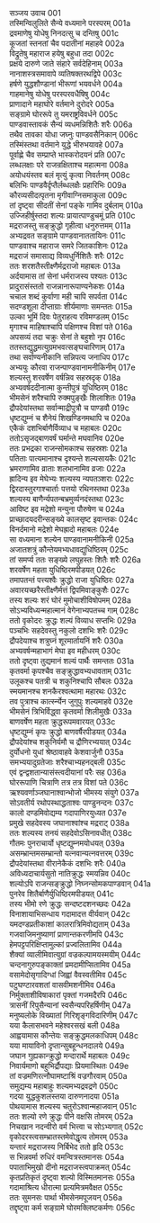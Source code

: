 सञ्जय उवाच	001  
तस्मिन्विलुलिते सैन्ये वध्यमाने परस्परम्	001a  
द्रवमाणेषु योधेषु निनदत्सु च दन्तिषु	001c  
कूजतां स्तनतां चैव पदातीनां महाहवे	002a  
विद्रुतेषु महाराज हयेषु बहुधा तदा	002c  
प्रक्षये दारुणे जाते संहारे सर्वदेहिनाम्	003a  
नानाशस्त्रसमावापे व्यतिषक्तरथद्विपे	003c  
हर्षणे युद्धशौण्डानां भीरूणां भयवर्धने	004a  
गाहमानेषु योधेषु परस्परवधैषिषु	004c  
प्राणादाने महाघोरे वर्तमाने दुरोदरे	005a  
सङ्ग्रामे घोररूपे तु यमराष्ट्रविवर्धने	005c  
पाण्डवास्तावकं सैन्यं व्यधमन्निशितैः शरैः	006a  
तथैव तावका योधा जघ्नुः पाण्डवसैनिकान्	006c  
तस्मिंस्तथा वर्तमाने युद्धे भीरुभयावहे	007a  
पूर्वाह्णे चैव सम्प्राप्ते भास्करोदयनं प्रति	007c  
लब्धलक्षाः परे राजन्रक्षिताश्च महात्मना	008a  
अयोधयंस्तव बलं मृत्युं कृत्वा निवर्तनम्	008c  
बलिभिः पाण्डवैर्दृप्तैर्लब्धलक्षैः प्रहारिभिः	009a  
कौरव्यसीदत्पृतना मृगीवाग्निसमाकुला	009c  
तां दृष्ट्वा सीदतीं सेनां पङ्के गामिव दुर्बलाम्	010a  
उज्जिहीर्षुस्तदा शल्यः प्रायात्पाण्डुचमूं प्रति	010c  
मद्रराजस्तु सङ्क्रुद्धो गृहीत्वा धनुरुत्तमम्	011a  
अभ्यद्रवत सङ्ग्रामे पाण्डवानाततायिनः	011c  
पाण्डवाश्च महाराज समरे जितकाशिनः	012a  
मद्रराजं समासाद्य विव्यधुर्निशितैः शरैः	012c  
ततः शरशतैस्तीक्ष्णैर्मद्रराजो महाबलः	013a  
अर्दयामास तां सेनां धर्मराजस्य पश्यतः	013c  
प्रादुरासंस्ततो राजन्नानारूपाण्यनेकशः	014a  
चचाल शब्दं कुर्वाणा मही चापि सपर्वता	014c  
सदण्डशूला दीप्ताग्राः शीर्यमाणाः समन्ततः	015a  
उल्का भूमिं दिवः पेतुराहत्य रविमण्डलम्	015c  
मृगाश्च माहिषाश्चापि पक्षिणश्च विशां पते	016a  
अपसव्यं तदा चक्रुः सेनां ते बहुशो नृप	016c  
ततस्तद्युद्धमत्युग्रमभवत्सङ्घचारिणाम्	017a  
तथा सर्वाण्यनीकानि सन्निपत्य जनाधिप	017c  
अभ्ययुः कौरवा राजन्पाण्डवानामनीकिनीम्	017e  
शल्यस्तु शरवर्षेण वर्षन्निव सहस्रदृक्	018a  
अभ्यवर्षददीनात्मा कुन्तीपुत्रं युधिष्ठिरम्	018c  
भीमसेनं शरैश्चापि रुक्मपुङ्खैः शिलाशितः	019a  
द्रौपदेयांस्तथा सर्वान्माद्रीपुत्रौ च पाण्डवौ	019c  
धृष्टद्युम्नं च शैनेयं शिखण्डिनमथापि च	020a  
एकैकं दशभिर्बाणैर्विव्याध च महाबलः	020c  
ततोऽसृजद्बाणवर्षं घर्मान्ते मघवानिव	020e  
ततः प्रभद्रका राजन्सोमकाश्च सहस्रशः	021a  
पतिताः पात्यमानाश्च दृश्यन्ते शल्यसायकैः	021c  
भ्रमराणामिव व्राताः शलभानामिव व्रजाः	022a  
ह्रादिन्य इव मेघेभ्यः शल्यस्य न्यपतञ्शराः	022c  
द्विरदास्तुरगाश्चार्ताः पत्तयो रथिनस्तथा	023a  
शल्यस्य बाणैर्न्यपतन्बभ्रमुर्व्यनदंस्तथा	023c  
आविष्ट इव मद्रेशो मन्युना पौरुषेण च	024a  
प्राच्छादयदरीन्सङ्ख्ये कालसृष्ट इवान्तकः	024c  
विनर्दमानो मद्रेशो मेघह्रादो महाबलः	024e  
सा वध्यमाना शल्येन पाण्डवानामनीकिनी	025a  
अजातशत्रुं कौन्तेयमभ्यधावद्युधिष्ठिरम्	025c  
तां समर्प्य ततः सङ्ख्ये लघुहस्तः शितैः शरैः	026a  
शरवर्षेण महता युधिष्ठिरमपीडयत्	026c  
तमापतन्तं पत्त्यश्वैः क्रुद्धो राजा युधिष्ठिरः	027a  
अवारयच्छरैस्तीक्ष्णैर्मत्तं द्विपमिवाङ्कुशैः	027c  
तस्य शल्यः शरं घोरं मुमोचाशीविषोपमम्	028a  
सोऽभ्यविध्यन्महात्मानं वेगेनाभ्यपतच्च गाम्	028c  
ततो वृकोदरः क्रुद्धः शल्यं विव्याध सप्तभिः	029a  
पञ्चभिः सहदेवस्तु नकुलो दशभिः शरैः	029c  
द्रौपदेयाश्च शत्रुघ्नं शूरमार्तायनिं शरैः	030a  
अभ्यवर्षन्महाभागं मेघा इव महीधरम्	030c  
ततो दृष्ट्वा तुद्यमानं शल्यं पार्थैः समन्ततः	031a  
कृतवर्मा कृपश्चैव सङ्क्रुद्धावभ्यधावताम्	031c  
उलूकश्च पतत्री च शकुनिश्चापि सौबलः	032a  
स्मयमानश्च शनकैरश्वत्थामा महारथः	032c  
तव पुत्राश्च कार्त्स्न्येन जुगुपुः शल्यमाहवे	032e  
भीमसेनं त्रिभिर्विद्ध्वा कृतवर्मा शिलीमुखैः	033a  
बाणवर्षेण महता क्रुद्धरूपमवारयत्	033c  
धृष्टद्युम्नं कृपः क्रुद्धो बाणवर्षैरपीडयत्	034a  
द्रौपदेयांश्च शकुनिर्यमौ च द्रौणिरभ्ययात्	034c  
दुर्योधनो युधां श्रेष्ठावाहवे केशवार्जुनौ	035a  
समभ्ययादुग्रतेजाः शरैश्चाभ्यहनद्बली	035c  
एवं द्वन्द्वशतान्यासंस्त्वदीयानां परैः सह	036a  
घोररूपाणि चित्राणि तत्र तत्र विशां पते	036c  
ऋश्यवर्णाञ्जघानाश्वान्भोजो भीमस्य संयुगे	037a  
सोऽवतीर्य रथोपस्थाद्धताश्वः पाण्डुनन्दनः	037c  
कालो दण्डमिवोद्यम्य गदापाणिरयुध्यत	037e  
प्रमुखे सहदेवस्य जघानाश्वांश्च मद्रराट्	038a  
ततः शल्यस्य तनयं सहदेवोऽसिनावधीत्	038c  
गौतमः पुनराचार्यो धृष्टद्युम्नमयोधयत्	039a  
असम्भ्रान्तमसम्भ्रान्तो यत्नवान्यत्नवत्तरम्	039c  
द्रौपदेयांस्तथा वीरानेकैकं दशभिः शरैः	040a  
अविध्यदाचार्यसुतो नातिक्रुद्धः स्मयन्निव	040c  
शल्योऽपि राजन्सङ्क्रुद्धो निघ्नन्सोमकपाण्डवान्	041a  
पुनरेव शितैर्बाणैर्युधिष्ठिरमपीडयत्	041c  
तस्य भीमो रणे क्रुद्धः सन्दष्टदशनच्छदः	042a  
विनाशायाभिसन्धाय गदामादत्त वीर्यवान्	042c  
यमदण्डप्रतीकाशां कालरात्रिमिवोद्यताम्	043a  
गजवाजिमनुष्याणां प्राणान्तकरणीमपि	043c  
हेमपट्टपरिक्षिप्तामुल्कां प्रज्वलितामिव	044a  
शैक्यां व्यालीमिवात्युग्रां वज्रकल्पामयस्मयीम्	044c  
चन्दनागुरुपङ्काक्तां प्रमदामीप्सितामिव	045a  
वसामेदोसृगादिग्धां जिह्वां वैवस्वतीमिव	045c  
पटुघण्टारवशतां वासवीमशनीमिव	046a  
निर्मुक्ताशीविषाकारां पृक्तां गजमदैरपि	046c  
त्रासनीं रिपुसैन्यानां स्वसैन्यपरिहर्षिणीम्	047a  
मनुष्यलोके विख्यातां गिरिशृङ्गविदारिणीम्	047c  
यया कैलासभवने महेश्वरसखं बली	048a  
आह्वयामास कौन्तेयः सङ्क्रुद्धमलकाधिपम्	048c  
यया मायाविनो दृप्तान्सुबहून्धनदालये	049a  
जघान गुह्यकान्क्रुद्धो मन्दारार्थे महाबलः	049c  
निवार्यमाणो बहुभिर्द्रौपद्याः प्रियमास्थितः	049e  
तां वज्रमणिरत्नौघामष्टाश्रिं वज्रगौरवाम्	050a  
समुद्यम्य महाबाहुः शल्यमभ्यद्रवद्रणे	050c  
गदया युद्धकुशलस्तया दारुणनादया	051a  
पोथयामास शल्यस्य चतुरोऽश्वान्महाजवान्	051c  
ततः शल्यो रणे क्रुद्धः पीने वक्षसि तोमरम्	052a  
निचखान नदन्वीरो वर्म भित्त्वा च सोऽभ्यगात्	052c  
वृकोदरस्त्वसम्भ्रातस्तमेवोद्धृत्य तोमरम्	053a  
यन्तारं मद्रराजस्य निर्बिभेद ततो हृदि	053c  
स भिन्नवर्मा रुधिरं वमन्वित्रस्तमानसः	054a  
पपाताभिमुखो दीनो मद्रराजस्त्वपाक्रमत्	054c  
कृतप्रतिकृतं दृष्ट्वा शल्यो विस्मितमानसः	055a  
गदामाश्रित्य धीरात्मा प्रत्यमित्रमवैक्षत	055c  
ततः सुमनसः पार्था भीमसेनमपूजयन्	056a  
तद्दृष्ट्वा कर्म सङ्ग्रामे घोरमक्लिष्टकर्मणः	056c  

